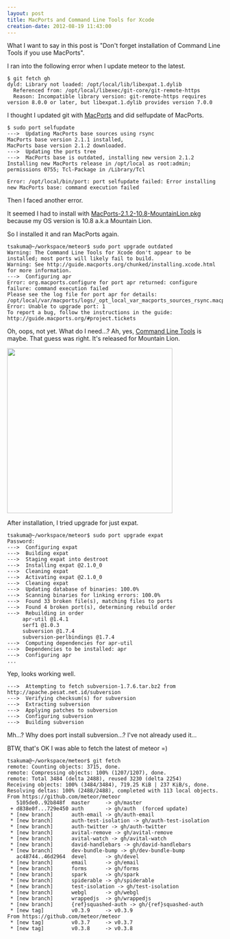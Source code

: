 ```yaml
---
layout: post
title: MacPorts and Command Line Tools for Xcode
creation-date: 2012-08-19 11:43:00
---
```

What I want to say in this post is "Don't forget installation of Command Line Tools if you use MacPorts".


I ran into the following error when I update meteor to the latest.

    $ git fetch gh
    dyld: Library not loaded: /opt/local/lib/libexpat.1.dylib
      Referenced from: /opt/local/libexec/git-core/git-remote-https
      Reason: Incompatible library version: git-remote-https requires version 8.0.0 or later, but libexpat.1.dylib provides version 7.0.0

I thought I updated git with [MacPorts](http://www.macports.org/) and did selfupdate of MacPorts.

    $ sudo port selfupdate
    --->  Updating MacPorts base sources using rsync
    MacPorts base version 2.1.1 installed,
    MacPorts base version 2.1.2 downloaded.
    --->  Updating the ports tree
    --->  MacPorts base is outdated, installing new version 2.1.2
    Installing new MacPorts release in /opt/local as root:admin; permissions 0755; Tcl-Package in /Library/Tcl
    
    Error: /opt/local/bin/port: port selfupdate failed: Error installing new MacPorts base: command execution failed

Then I faced another error.

It seemed I had to install with [MacPorts-2.1.2-10.8-MountainLion.pkg](https://distfiles.macports.org/MacPorts/MacPorts-2.1.2-10.8-MountainLion.pkg) because my OS version is 10.8 a.k.a Mountain Lion.

So I installed it and ran MacPorts again.

    tsakuma@~/workspace/meteor$ sudo port upgrade outdated
    Warning: The Command Line Tools for Xcode don't appear to be installed; most ports will likely fail to build.
    Warning: See http://guide.macports.org/chunked/installing.xcode.html for more information.
    --->  Configuring apr
    Error: org.macports.configure for port apr returned: configure failure: command execution failed
    Please see the log file for port apr for details:
    /opt/local/var/macports/logs/_opt_local_var_macports_sources_rsync.macports.org_release_tarballs_ports_devel_apr/apr/main.log
    Error: Unable to upgrade port: 1
    To report a bug, follow the instructions in the guide:
    http://guide.macports.org/#project.tickets

Oh, oops, not yet. What do I need…? Ah, yes, [Command Line Tools](https://developer.apple.com/downloads/index.action) is maybe. That guess was right. It's released for Mountain Lion.

<img src="{{site.paths.image}}/CommandLineTools4MountainLion.png" width="386px"/>

After installation, I tried upgrade for just expat.

    tsakuma@~/workspace/meteor$ sudo port upgrade expat
    Password:
    --->  Configuring expat
    --->  Building expat
    --->  Staging expat into destroot
    --->  Installing expat @2.1.0_0
    --->  Cleaning expat
    --->  Activating expat @2.1.0_0
    --->  Cleaning expat
    --->  Updating database of binaries: 100.0%
    --->  Scanning binaries for linking errors: 100.0%
    --->  Found 33 broken file(s), matching files to ports
    --->  Found 4 broken port(s), determining rebuild order
    --->  Rebuilding in order
         apr-util @1.4.1 
         serf1 @1.0.3 
         subversion @1.7.4 
         subversion-perlbindings @1.7.4 
    --->  Computing dependencies for apr-util
    --->  Dependencies to be installed: apr
    --->  Configuring apr
    ...

Yep, looks working well.

    --->  Attempting to fetch subversion-1.7.6.tar.bz2 from http://apache.pesat.net.id/subversion
    --->  Verifying checksum(s) for subversion
    --->  Extracting subversion
    --->  Applying patches to subversion
    --->  Configuring subversion
    --->  Building subversion

Mh...? Why does port install subversion...? I've not already used it...

BTW, that's OK I was able to fetch the latest of meteor =)

    tsakuma@~/workspace/meteor$ git fetch
    remote: Counting objects: 3715, done.
    remote: Compressing objects: 100% (1207/1207), done.
    remote: Total 3484 (delta 2488), reused 3230 (delta 2254)
    Receiving objects: 100% (3484/3484), 719.25 KiB | 237 KiB/s, done.
    Resolving deltas: 100% (2488/2488), completed with 113 local objects.
    From https://github.com/meteor/meteor
       5105de0..92b848f  master     -> gh/master
     + d838e0f...729e450 auth       -> gh/auth  (forced update)
     * [new branch]      auth-email -> gh/auth-email
     * [new branch]      auth-test-isolation -> gh/auth-test-isolation
     * [new branch]      auth-twitter -> gh/auth-twitter
     * [new branch]      avital-remove -> gh/avital-remove
     * [new branch]      avital-watch -> gh/avital-watch
     * [new branch]      david-handlebars -> gh/david-handlebars
     * [new branch]      dev-bundle-bump -> gh/dev-bundle-bump
       ac48744..46d2964  devel      -> gh/devel
     * [new branch]      email      -> gh/email
     * [new branch]      forms      -> gh/forms
     * [new branch]      spark      -> gh/spark
     * [new branch]      spiderable -> gh/spiderable
     * [new branch]      test-isolation -> gh/test-isolation
     * [new branch]      webgl      -> gh/webgl
     * [new branch]      wrappedjs  -> gh/wrappedjs
     * [new branch]      {ref}squashed-auth -> gh/{ref}squashed-auth
     * [new tag]         v0.3.9     -> v0.3.9
    From https://github.com/meteor/meteor
     * [new tag]         v0.3.7     -> v0.3.7
     * [new tag]         v0.3.8     -> v0.3.8

